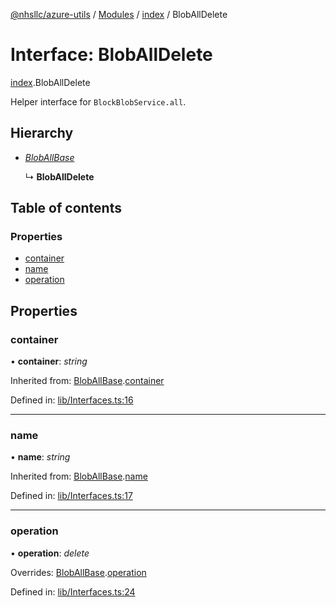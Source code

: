 [@nhsllc/azure-utils](../README.md) / [Modules](../modules.md) / [index](../modules/index.md) / BlobAllDelete

# Interface: BlobAllDelete

[index](../modules/index.md).BlobAllDelete

Helper interface for `BlockBlobService.all`.

## Hierarchy

* [*BlobAllBase*](index.bloballbase.md)

  ↳ **BlobAllDelete**

## Table of contents

### Properties

- [container](index.bloballdelete.md#container)
- [name](index.bloballdelete.md#name)
- [operation](index.bloballdelete.md#operation)

## Properties

### container

• **container**: *string*

Inherited from: [BlobAllBase](index.bloballbase.md).[container](index.bloballbase.md#container)

Defined in: [lib/Interfaces.ts:16](https://github.com/nhsllc/azure-utils/blob/1d75559/lib/Interfaces.ts#L16)

___

### name

• **name**: *string*

Inherited from: [BlobAllBase](index.bloballbase.md).[name](index.bloballbase.md#name)

Defined in: [lib/Interfaces.ts:17](https://github.com/nhsllc/azure-utils/blob/1d75559/lib/Interfaces.ts#L17)

___

### operation

• **operation**: *delete*

Overrides: [BlobAllBase](index.bloballbase.md).[operation](index.bloballbase.md#operation)

Defined in: [lib/Interfaces.ts:24](https://github.com/nhsllc/azure-utils/blob/1d75559/lib/Interfaces.ts#L24)
